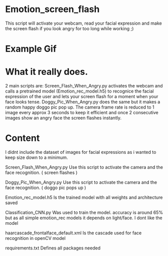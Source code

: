 # Emotion_screen_flash
This script will activate your webcam, read your facial expression and make the screen flash if you look angry for too long while working ;)

# Example Gif

# What it really does.
2 main scripts are:
Screen_Flash_When_Angry.py activates the webcam and calls a pretrained model (Emotion_rec_model.h5) to recognice the facial expression of the user and lets your screen flash for a moment when your face looks tense.
Doggy_Pic_When_Angry.py does the same but it makes a random happy doggo pic pop up.
The camera frame rate is reduced to 1 image every approx 3 seconds to keep it efficient and once 2 consecutive images show an angry face the screen flashes instantly.

# Content
I didnt include the dataset of images for facial expressions as i wanted to keep size down to a minimum.

Screen_Flash_When_Angry.py
Use this script to activate the camera and the face recognition. ( screen flashes )

Doggy_Pic_When_Angry.py
Use this script to activate the camera and the face recognition. ( doggo pic pops up ) 

Emotion_rec_model.h5
Is the trained model with all weights and architecture saved

Classification_CNN.py 
Was used to train the model. accuracy is around 65% but as all simple emotion_rec models it depends on light/face. I dont like the model 

haarcascade_frontalface_default.xml
Is the cascade used for face recognition in openCV model

requirements.txt
Defines all packages needed
